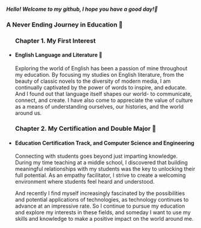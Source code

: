 <h5>Hello! Welcome to my github, I hope you have a good day!👋</h5> 
<h3>A Never Ending Journey in Education 🌱</h3>
<ul>
<h3>Chapter 1. My First Interest</h3>
<li>
<h4>English Language and Literature 💬</h4>
<p>
 Exploring the world of English has been a passion of mine throughout my education. By focusing my studies on English literature, from the beauty of classic novels to the diversity of modern media, I am continually captivated by the power of words to inspire, and educate. And I found out that language itself shapes our world- to communicate, connect, and create. I have also come to appreciate the value of culture as a means of understanding ourselves, our histories, and the world around us.
</p>
</li>
<h3>Chapter 2. My Certification and Double Major 🔭</h3>
<li>
<h4>Education Certification Track, and Computer Science and Engineering</h4>
<p>
 Connecting with students goes beyond just imparting knowledge. During my time teaching at a middle school, I discovered that building meaningful relationships with my students was the key to unlocking their full potential. As an empathy facilitator, I strive to create a welcoming environment where students feel heard and understood.
</p>
<p>
  And recently I find myself increasingly fascinated by the possibilities and potential applications of technologies, as technology continues to advance at an impressive rate. So I continue to pursue my education and explore my interests in these fields, and someday I want to use my skills and knowledge to make a positive impact on the world around me.
</p>
</li>
</ul>
<!--
**awrion3/awrion3** is a ✨ _special_ ✨ repository because its `README.md` (this file) appears on your GitHub profile.

Here are some ideas to get you started:
-  I’m currently working on ...
-  I’m currently learning ...
-  I’m looking to collaborate on ...
- 🤔 I’m looking for help with ...
-  Ask me about ...
- 📫 How to reach me: ...
- 😄 Pronouns: ...
- ⚡ Fun fact: ...
-->
